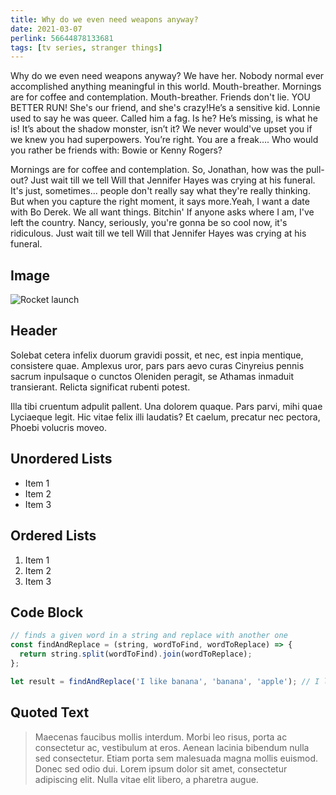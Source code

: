 ```yaml
---
title: Why do we even need weapons anyway?
date: 2021-03-07
perlink: 56644878133681
tags: [tv series, stranger things]
---
```


Why do we even need weapons anyway? We have her. Nobody normal ever accomplished anything meaningful in this world. Mouth-breather. Mornings are for coffee and contemplation. Mouth-breather. Friends don't lie. YOU BETTER RUN! She's our friend, and she's crazy!He’s a sensitive kid. Lonnie used to say he was queer. Called him a fag. Is he? He’s missing, is what he is! It’s about the shadow monster, isn’t it? We never would've upset you if we knew you had superpowers. You’re right. You are a freak…. Who would you rather be friends with: Bowie or Kenny Rogers?

Mornings are for coffee and contemplation. So, Jonathan, how was the pull-out? Just wait till we tell Will that Jennifer Hayes was crying at his funeral. It's just, sometimes... people don't really say what they're really thinking. But when you capture the right moment, it says more.Yeah, I want a date with Bo Derek. We all want things. Bitchin' If anyone asks where I am, I've left the country. Nancy, seriously, you're gonna be so cool now, it's ridiculous. Just wait till we tell Will that Jennifer Hayes was crying at his funeral.

## Image

![Rocket launch](/media/rocket.jpg)

## Header

Solebat cetera infelix duorum gravidi possit, et nec, est inpia mentique, consistere quae. Amplexus uror, pars pars aevo curas Cinyreius
pennis sacrum inpulsaque o cunctos Oleniden peragit, se Athamas inmaduit
transierant. Relicta significat rubenti potest.

Illa tibi cruentum adpulit pallent. Una dolorem quaque. Pars parvi, mihi quae
Lyciaeque legit. Hic vitae felix illi laudatis? Et caelum, precatur nec pectora,
Phoebi volucris moveo.

## Unordered Lists

- Item 1
- Item 2
- Item 3

## Ordered Lists

1. Item 1
2. Item 2
3. Item 3

## Code Block

```javascript
// finds a given word in a string and replace with another one
const findAndReplace = (string, wordToFind, wordToReplace) => {
  return string.split(wordToFind).join(wordToReplace);
};

let result = findAndReplace('I like banana', 'banana', 'apple'); // I like apple
```

## Quoted Text

> Maecenas faucibus mollis interdum. Morbi leo risus, porta ac consectetur ac, vestibulum at eros. Aenean lacinia bibendum nulla sed consectetur. Etiam porta sem malesuada magna mollis euismod. Donec sed odio dui. Lorem ipsum dolor sit amet, consectetur adipiscing elit. Nulla vitae elit libero, a pharetra augue.
